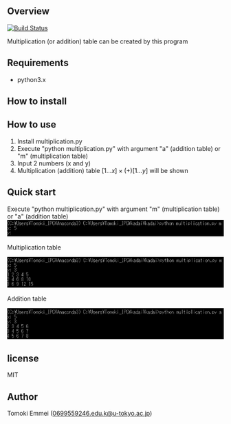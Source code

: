 ## Overview
[![Build Status](https://travis-ci.org/TomokiEmmei/kadai.svg?branch=master)](https://travis-ci.org/TomokiEmmei/kadai)

Multiplication (or addition) table can be created by this program

## Requirements
- python3.x

## How to install

## How to use
1. Install multiplication.py
2. Execute "python multiplication.py" with  argument "a" (addition table) or "m" (multiplication table)
3.  Input 2 numbers (x and y)
4. Multiplication (addition) table  $[1...x]\times(+)[1...y]$ will be shown

## Quick start
Execute "python multiplication.py" with  argument "m" (multiplication table) or "a" (addition table)
![execute](images/h2u.PNG )

Multiplication table

![multi_table](images/multiplication.PNG )

Addition table

![add_table](images/addition.PNG)

## license
MIT

## Author
Tomoki Emmei (0699559246.edu.k@u-tokyo.ac.jp)